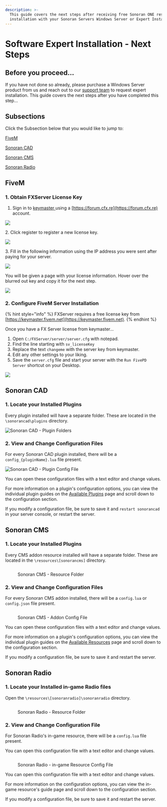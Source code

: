 ```yaml
---
description: >-
  This guide covers the next steps after receiving free Sonoran ONE resource
  installation with your Sonoran Servers Windows Server or Expert Installation.
---
```


# Software Expert Installation - Next Steps

## Before you proceed...

If you have not done so already, please purchase a Windows Server product from us and reach out to our [support team](https://sonoranservers.com/contact.php) to request expert installation. This guide covers the next steps after you have completed this step...

## Subsections

Click the Subsection below that you would like to jump to:

[FiveM](software-expert-installation-next-steps.md#fivem)

[Sonoran CAD](software-expert-installation-next-steps.md#sonoran-cad)

[Sonoran CMS](software-expert-installation-next-steps.md#sonoran-cms)

[Sonoran Radio](software-expert-installation-next-steps.md#sonoran-radio)

## FiveM

### 1. Obtain FXServer License Key

1. Sign in to [keymaster ](https://keymaster.fivem.net)using a [https://forum.cfx.re](https://forum.cfx.re) account.

![](<../../.gitbook/assets/image (137).png>)

&#x20;   2\. Click register to register a new license key.

![](<../../.gitbook/assets/image (40).png>)

&#x20;   3\. Fill in the following information using the IP address you were sent after paying for your server.

![](<../../.gitbook/assets/image (93).png>)

You will be given a page with your license information. Hover over the blurred out key and copy it for the next step.

![](<../../.gitbook/assets/image (128).png>)

### 2. Configure FiveM Server Installation

{% hint style="info" %}
FXServer requires a free license key from [https://keymaster.fivem.net](https://keymaster.fivem.net).
{% endhint %}

Once you have a FX Server license from keymaster...

1. Open `C:/FXServer/server/server.cfg` with notepad.
2. Find the line starting with `sv_licenseKey`
3. Replace the text `changeme` with the server key from keymaster.
4. Edit any other settings to your liking.
5. Save the `server.cfg` file and start your server with the `Run FivePD Server` shortcut on your Desktop.

![](<../../.gitbook/assets/image (11).png>)



## Sonoran CAD

### 1. Locate your Installed Plugins

Every plugin installed will have a separate folder. These are located in the `\sonorancad\plugins` directory.

![Sonoran CAD - Plugin Folders](<../../.gitbook/assets/image (11) (1).png>)

### 2. View and Change Configuration Files

For every Sonoran CAD plugin installed, there will be a `config_{pluginName}.lua` file present.

![Sonoran CAD - Plugin Config File](<../../.gitbook/assets/image (12) (1).png>)

You can open these configuration files with a text editor and change values.

For more information on a plugin's configuration options, you can view the individual plugin guides on the [Available Plugins](https://info.sonorancad.com/integration-plugins/integration-plugins/available-plugins) page and scroll down to the configuration section.

If you modify a configuration file, be sure to save it and `restart sonorancad` in your server console, or restart the server.



## Sonoran CMS

### 1. Locate your Installed Plugins

Every CMS addon resource installed will have a separate folder. These are located in the `\resources\[sonorancms]` directory.

<figure><img src="../../.gitbook/assets/ZylVox9au9.png" alt=""><figcaption><p>Sonoran CMS - Resource Folder</p></figcaption></figure>

### 2. View and Change Configuration Files

For every Sonoran CMS addon installed, there will be a `config.lua` or `config.json` file present.

<figure><img src="../../.gitbook/assets/Ag0gX813Mc.png" alt=""><figcaption><p>Sonoran CMS - Addon Config File</p></figcaption></figure>

You can open these configuration files with a text editor and change values.

For more information on a plugin's configuration options, you can view the individual plugin guides on the [Available Resources](broken-reference) page and scroll down to the configuration section.

If you modify a configuration file, be sure to save it and restart the server.



## Sonoran Radio

### 1. Locate your Installed in-game Radio files

Open the `\resources\[sonoranradio]\sonoranradio` directory.

<figure><img src="../../.gitbook/assets/Screenshot 2023-03-20 165615.png" alt=""><figcaption><p>Sonoran Radio - Resource Folder</p></figcaption></figure>

### 2. View and Change Configuration File

For Sonoran Radio's in-game resource, there will be a `config.lua` file present.

You can open this configuration file with a text editor and change values.

<figure><img src="../../.gitbook/assets/efVhTeteVQ.png" alt=""><figcaption><p>Sonoran Radio - in-game Resource Config File</p></figcaption></figure>

You can open this configuration file with a text editor and change values.

For more information on the configuration options, you can view the in-game resource's guide page and scroll down to the configuration section.

If you modify a configuration file, be sure to save it and restart the server.
